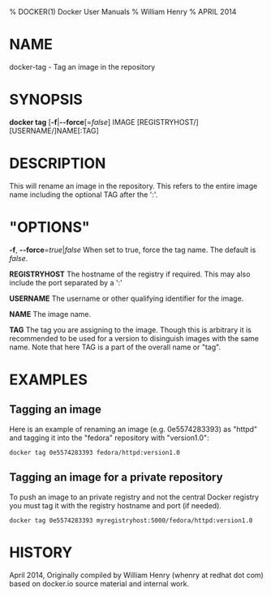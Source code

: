% DOCKER(1) Docker User Manuals
% William Henry
% APRIL 2014
# NAME
docker-tag - Tag an image in the repository

# SYNOPSIS
**docker tag** [**-f**|**--force**[=*false*]
IMAGE [REGISTRYHOST/][USERNAME/]NAME[:TAG]

# DESCRIPTION
This will rename an image in the repository. This refers to the
entire image name including the optional TAG after the ':'. 

# "OPTIONS"
**-f**, **--force**=*true*|*false*
   When set to true, force the tag name. The default is *false*.

**REGISTRYHOST**
   The hostname of the registry if required. This may also include the port
separated by a ':'

**USERNAME**
   The username or other qualifying identifier for the image.

**NAME**
   The image name.

**TAG**
   The tag you are assigning to the image.  Though this is arbitrary it is
recommended to be used for a version to disinguish images with the same name.
Note that here TAG is a part of the overall name or "tag".

# EXAMPLES

## Tagging an image

Here is an example of renaming an image (e.g. 0e5574283393) as "httpd" and 
tagging it into the "fedora" repository with "version1.0":

    docker tag 0e5574283393 fedora/httpd:version1.0

## Tagging an image for a private repository

To push an image to an private registry and not the central Docker
registry you must tag it with the registry hostname and port (if needed).

    docker tag 0e5574283393 myregistryhost:5000/fedora/httpd:version1.0

# HISTORY
April 2014, Originally compiled by William Henry (whenry at redhat dot com)
based on docker.io source material and internal work.
